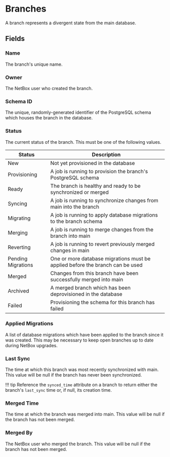 # Branches

A branch represents a divergent state from the main database.

## Fields

### Name

The branch's unique name.

### Owner

The NetBox user who created the branch.

### Schema ID

The unique, randomly-generated identifier of the PostgreSQL schema which houses the branch in the database.

### Status

The current status of the branch. This must be one of the following values.

| Status             | Description                                                                   |
|--------------------|-------------------------------------------------------------------------------|
| New                | Not yet provisioned in the database                                           |
| Provisioning       | A job is running to provision the branch's PostgreSQL schema                  |
| Ready              | The branch is healthy and ready to be synchronized or merged                  |
| Syncing            | A job is running to synchronize changes from main into the branch             |
| Migrating          | A job is running to apply database migrations to the branch schema            |
| Merging            | A job is running to merge changes from the branch into main                   |
| Reverting          | A job is running to revert previously merged changes in main                  |
| Pending Migrations | One or more database migrations must be applied before the branch can be used |
| Merged             | Changes from this branch have been successfully merged into main              |
| Archived           | A merged branch which has been deprovisioned in the database                  |
| Failed             | Provisioning the schema for this branch has failed                            |

### Applied Migrations

A list of database migrations which have been applied to the branch since it was created. This may be necessary to keep open branches up to date during NetBox upgrades.

### Last Sync

The time at which this branch was most recently synchronized with main. This value will be null if the branch has never been synchronized.

!!! tip
    Reference the `synced_time` attribute on a branch to return either the branch's `last_sync` time or, if null, its creation time.

### Merged Time

The time at which the branch was merged into main. This value will be null if the branch has not been merged.

### Merged By

The NetBox user who merged the branch. This value will be null if the branch has not been merged.
